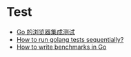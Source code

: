 # Test

* [Go 的浏览器集成测试](http://golangtc.com/t/55700ef7b09ecc04d3000026)
* [How to run golang tests sequentially?](https://stackoverflow.com/questions/31201858/how-to-run-golang-tests-sequentially)
* [How to write benchmarks in Go](https://dave.cheney.net/2013/06/30/how-to-write-benchmarks-in-go)
